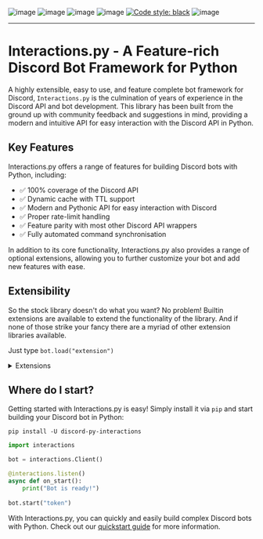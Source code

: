 ![image](https://img.shields.io/pypi/dm/discord-py-slash-command.svg)
![image](https://img.shields.io/pypi/pyversions/discord-py-interactions.svg)
![image](https://img.shields.io/pypi/v/discord-py-interactions.svg)
![image](https://readthedocs.org/projects/interactionspy/badge/?version=latest)
[![Code style: black](https://img.shields.io/badge/code%20style-black-000000.svg)](https://github.com/psf/black)
![image](https://discord.com/api/guilds/789032594456576001/embed.png)

------------------------------------------------------------------------

# Interactions.py - A Feature-rich Discord Bot Framework for Python

A highly extensible, easy to use, and feature complete bot framework for Discord, `Interactions.py` is the culmination of years of experience in the Discord API and bot development. This library has been built from the ground up with community feedback and suggestions in mind, providing a modern and intuitive API for easy interaction with the Discord API in Python. 

## Key Features
Interactions.py offers a range of features for building Discord bots with Python, including:
- ✅ 100% coverage of the Discord API
- ✅ Dynamic cache with TTL support
- ✅ Modern and Pythonic API for easy interaction with Discord
- ✅ Proper rate-limit handling
- ✅ Feature parity with most other Discord API wrappers
- ✅ Fully automated command synchronisation

In addition to its core functionality, Interactions.py also provides a range of optional extensions, allowing you to further customize your bot and add new features with ease.

## Extensibility

So the stock library doesn't do what you want? No problem! Builtin extensions are available to extend the functionality of the library. And if none of those strike your fancy there are a myriad of other extension libraries available.

Just type `bot.load("extension")`

<details>
    <summary>Extensions</summary>

   ### Prefixed Commands
    
   Prefixed commands, message commands, or legacy commands. 
   Whatever you want to call them, by default the `interactions.py` library will not handle these. But rest assured this extension will get you going
    
  - ✅ Hybrid Commands
  - ✅ Automatic command registration
  - ✅ Annotation support
    
    
  ### Debug Ext
    
  A fully featured debug and utilities suite to help you get your bots made
    
  ### Jurigged
    
  A hot reloading extension allowing you to automagically update your bot without reboots
    
  ### Sentry
    
  Integrates Sentry.io error tracking into your bot with a single line

</details>

## Where do I start?

Getting started with Interactions.py is easy! Simply install it via `pip` and start building your Discord bot in Python:

`pip install -U discord-py-interactions`
```python
import interactions

bot = interactions.Client()

@interactions.listen()
async def on_start():
    print("Bot is ready!")
    
bot.start("token")
```

With Interactions.py, you can quickly and easily build complex Discord bots with Python. Check out our [quickstart guide](https://interactionspy.rtfd.io/en/latest/quickstart.html) for more information.
